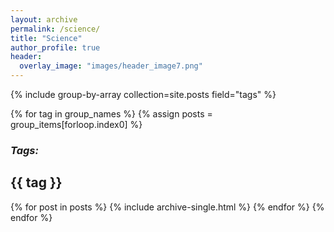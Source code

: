 ```yaml
---
layout: archive
permalink: /science/
title: "Science"
author_profile: true
header:
  overlay_image: "images/header_image7.png"
---
```



{% include group-by-array collection=site.posts field="tags" %}

{% for tag in group_names %}
  {% assign posts = group_items[forloop.index0] %}
  <h3><i>Tags:</i></h3>
  <h2 id="{{ tag | slugify }}"
   class="archive__subtitle">{{ tag }}</h2>
  {% for post in posts %}
    {% include archive-single.html %}
  {% endfor %}
{% endfor %}
